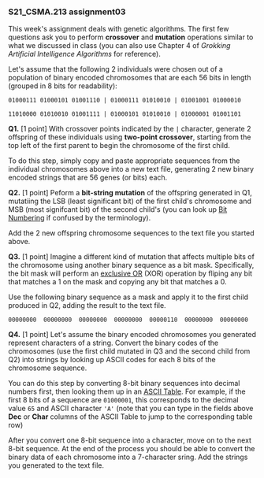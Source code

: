 ### S21_CSMA.213 assignment03

This week's assignment deals with genetic algorithms.  The first few questions ask you to perform **crossover** and **mutation** operations similar to what we discussed in class (you can also use Chapter 4 of *Grokking Artificial Intelligence Algorithms* for reference).

Let's assume that the following 2 individuals were chosen out of a population of binary encoded chromosomes that are each 56 bits in length (grouped in 8 bits for readability):

`01000111 01000101 01001110 | 01000111 01010010 | 01001001 01000010`

`11010000 01010010 01001111 | 01000101 01010010 | 01000001 01001101`

**Q1.** [1 point] With crossover points indicated by the ` | ` character, generate 2 offspring of these individuals using **two-point crossover**, starting from the top left of the first parent to begin the chromosome of the first child.

To do this step, simply copy and paste appropriate  sequences from the individual chromosomes above into a new text file, generating 2 new binary encoded strings that are 56 genes (or bits) each.

**Q2.** [1 point] Peform a **bit-string mutation** of the offspring generated in Q1, mutatiing the LSB (least significant bit) of the first child's chromosome and MSB (most signifcant bit) of the second child's (you can look up [Bit Numbering](https://en.wikipedia.org/wiki/Bit_numbering) if confused by the terminology).

Add the 2 new offspring chromosome sequences to the text file you started above.

**Q3.** [1 point] Imagine a different kind of mutation that affects multiple bits of the chromosome using another binary sequence as a bit mask.  Specifically, the bit mask will perform an [exclusive OR](https://en.wikipedia.org/wiki/Exclusive_or) (XOR) operation by fliping any bit that matches a 1 on the mask and copying any bit that matches a 0.

Use the following binary sequence as a mask and apply it to the first child produced in Q2, adding the result to the text file.

`00000000  00000000  00000000  00000000  00000110  00000000  00000000`

**Q4.** [1 point] Let's assume the binary encoded chromosomes you generated represent characters of a string.  Convert the binary codes of the chromosomes (use the first child mutated in Q3 and the second child from Q2) into strings by looking up ASCII codes for each 8 bits of the chromosome sequence.

You can do this step by converting 8-bit binary sequences into decimal numbers first, then looking them up in an [ASCII Table](https://www.rapidtables.com/code/text/ascii-table.html). For example, if the first 8 bits of a sequence are `01000001`, this corresponds to the decimal value `65` and ASCII character `'A'` (note that you can type in the fields above **Dec** or **Char** columns of the ASCII Table to jump to the corresponding table row)

After you convert one 8-bit sequence into a character, move on to the next 8-bit sequence.  At the end of the process you should be able to convert the binary data of each chromosome into a 7-character sring. Add the strings you generated to the text file. 

